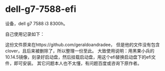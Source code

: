 # dell-g7-7588-efi
设备，dell g7 7588 i3 8300h。 

自己使用记录如下：

这份文件原来在https://github.com/geraldoandradee， 但是他的文件没有包含clover，且后来被删除了，所以整理一份至此。
大致使用说明：用黑果小兵的10.14.5镜像，刻录好启动盘，然后挂载启动盘，用这个efi替换启动盘下的efi文件，即可安装。
其它问题本人也不太懂，有问题百度或咨询下原作者。
